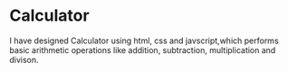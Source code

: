 # Calculator
I have designed Calculator using html, css and javscript,which performs basic arithmetic operations like addition, subtraction, multiplication and divison.
